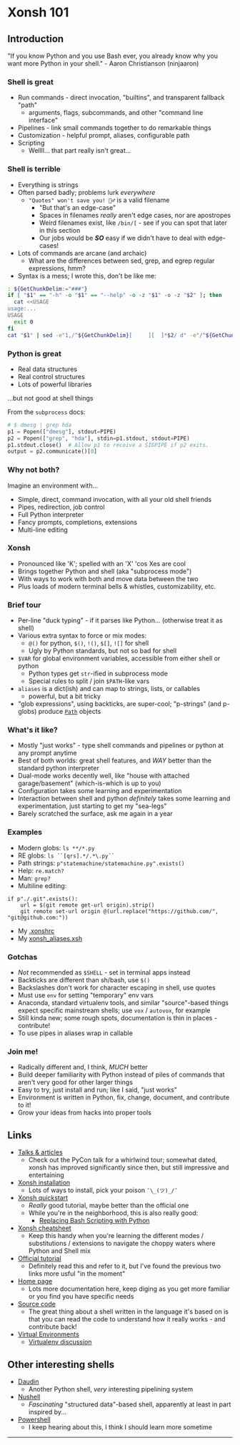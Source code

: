 Xonsh 101
=========

Introduction
------------
"If you know Python and you use Bash ever, you already know why you want more Python in your shell." - Aaron Christianson (ninjaaron)

### Shell is great
- Run commands - direct invocation, "builtins", and transparent fallback "path"
    - arguments, flags, subcommands, and other "command line interface"
- Pipelines - link small commands together to do remarkable things
- Customization - helpful prompt, aliases, configurable path
- Scripting
    - Wellll... that part really isn't great...

### Shell is terrible
- Everything is strings
- Often parsed badly; problems lurk _everywhere_
    - `"Quotes" won't save you! 🤦‍♂️` is a valid filename
        - "But that's an edge-case"
        - Spaces in filenames _really_ aren't edge cases, nor are apostropes
        - Weird filenames exist, like `/bin/[` - see if you can spot that later in this section
        - Our jobs would be __*SO*__ easy if we didn't have to deal with edge-cases!
- Lots of commands are arcane (and archaic)
    - What are the differences between sed, grep, and egrep regular expressions, hmm?
- Syntax is a mess; I wrote this, don't be like me:
```bash
: ${GetChunkDelim:="###"}
if [ "$1" == "-h" -o "$1" == "--help" -o -z "$1" -o -z "$2" ]; then
  cat <<USAGE
usage:...
USAGE
  exit 0
fi
cat "$1" | sed -e"1,/^${GetChunkDelim}[ 	][ 	]*$2/ d" -e"/^${GetChunkDelim}/,$ d"
```

### Python is great
- Real data structures
- Real control structures
- Lots of powerful libraries

...but not good at shell things

From the `subprocess` docs:

```python
# $ dmesg | grep hda
p1 = Popen(["dmesg"], stdout=PIPE)
p2 = Popen(["grep", "hda"], stdin=p1.stdout, stdout=PIPE)
p1.stdout.close()  # Allow p1 to receive a SIGPIPE if p2 exits.
output = p2.communicate()[0]
```

### Why not both?
Imagine an environment with...
- Simple, direct, command invocation, with all your old shell friends
- Pipes, redirection, job control
- Full Python interpreter
- Fancy prompts, completions, extensions
- Multi-line editing

### Xonsh
- Pronounced like 'K'; spelled with an 'X' 'cos Xes are cool
- Brings together Python and shell (aka "subprocess mode")
- With ways to work with both and move data between the two
- Plus loads of modern terminal bells & whistles, customizability, etc.

### Brief tour
- Per-line "duck typing" - if it parses like Python... (otherwise treat it as shell)
- Various extra syntax to force or mix modes:
    - `@()` for python, `$()`, `!()`, `$[]`, `![]` for shell
    - Ugly by Python standards, but not so bad for shell
- `$VAR` for global environment variables, accessible from either shell or python
    - Python types get `str`-ified in subprocess mode
    - Special rules to split / join `$PATH`-like vars
- `aliases` is a dict(ish) and can map to strings, lists, or callables
    - powerful, but a bit tricky
- "glob expressions", using backticks, are super-cool; "p-strings" (and p-globs) produce [`Path`](https://docs.python.org/3/library/pathlib.html#basic-use) objects

### What's it like?
- Mostly "just works" - type shell commands and pipelines or python at any prompt anytime
- Best of both worlds: great shell features, and _WAY_ better than the standard python interpreter
- Dual-mode works decently well, like "house with attached garage/basement" (which-is-which is up to you)
- Configuration takes some learning and experimentation
- Interaction between shell and python _definitely_ takes some learning and experimentation, just starting to get my "sea-legs"
- Barely scratched the surface, ask me again in a year

### Examples
- Modern globs: `ls **/*.py`
- RE globs: `ls ``[qrs].*/.*\.py`` `
- Path strings: `p"statemachine/statemachine.py".exists()`
- Help: `re.match?`
- Man: `grep?`
- Multiline editing:
```
if p"./.git".exists():
    url = $(git remote get-url origin).strip()
    git remote set-url origin @(url.replace("https://github.com/", "git@github.com:"))
```
- My [.xonshrc](https://github.com/inventhouse/BenBin/blob/master/xonshrc)
- My [xonsh_aliases.xsh](https://github.com/inventhouse/BenBin/blob/master/xonsh_aliases.xsh)

### Gotchas
- _Not_ recommended as `$SHELL` - set in terminal apps instead
- Backticks are different than sh/bash, use `$()`
- Backslashes don't work for character escaping in shell, use quotes
- Must use `env` for setting "temporary" env vars
- Anaconda, standard virtualenv tools, and similar "source"-based things expect specific mainstream shells; use `vox` / `autovox`, for example
- Still kinda new; some rough spots, documentation is thin in places - contribute!
- To use pipes in aliases wrap in callable

### Join me!
- Radically different and, I think, _MUCH_ better
- Build deeper familiarity with Python instead of piles of commands that aren't very good for other larger things
- Easy to try, just install and run; like I said, "just works"
- Environment is written in Python, fix, change, document, and contribute to it!
- Grow your ideas from hacks into proper tools

Links
-----
- [Talks & articles](https://xon.sh/talks_and_articles.html)
    - Check out the PyCon talk for a whirlwind tour; somewhat dated, xonsh has improved significantly since then, but still impressive and entertaining
- [Xonsh installation](https://xon.sh/#installation)
    - Lots of ways to install, pick your poison `¯\_(ツ)_/¯`
- [Xonsh quickstart](https://github.com/ninjaaron/xonsh-quickstart#basic-configuration-etc)
    - _Really_ good tutorial, maybe better than the official one
    - While you're in the neighborhood, this is also really good:
        - [Replacing Bash Scripting with Python](https://github.com/ninjaaron/replacing-bash-scripting-with-python)
- [Xonsh cheatsheet](https://github.com/xonsh/xonsh/wiki/Cheatsheet)
    - Keep this handy when you're learning the different modes / substitutions / extensions to navigate the choppy waters where Python and Shell mix
- [Official tutorial](https://xon.sh/tutorial.html)
    - Definitely read this and refer to it, but I've found the previous two links more usful "in the moment"
- [Home page](https://xon.sh/)
    - Lots more documentation here, keep diging as you get more familiar or you find you have specific needs
- [Source code](https://github.com/xonsh/xonsh)
    - The great thing about a shell written in the language it's based on is that you can read the code to understand how it really works - and contribute back!
- [Virtual Environments](https://xon.sh/python_virtual_environments.html)
    - [Virtualenv discussion](https://github.com/xonsh/xonsh/issues/2663)

Other interesting shells
------------------------
- [Daudin](https://github.com/terrycojones/daudin)
    - Another Python shell, _very_ interesting pipelining system
- [Nushell](http://www.jonathanturner.org/2019/08/introducing-nushell.html)
    - _Fascinating_ "structured data"-based shell, apparently at least in part inspired by...
- [Powershell](https://en.wikipedia.org/wiki/PowerShell)
    - I keep hearing about this, I think I should learn more sometime

---

